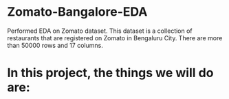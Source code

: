 # Zomato-Bangalore-EDA
Performed EDA on Zomato dataset. This dataset is a collection of restaurants that are registered on Zomato in Bengaluru City. There are more than 50000 rows and 17 columns.

# In this project, the things we will do are:

